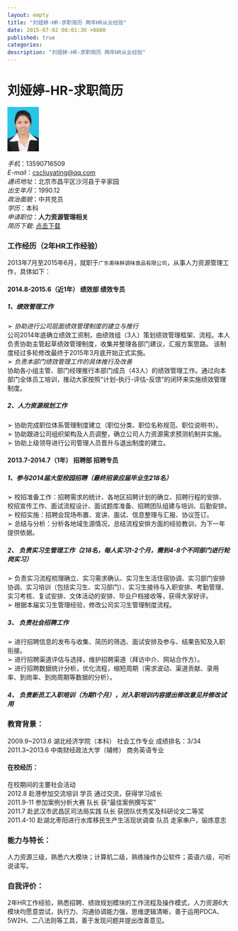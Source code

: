 ```yaml
---
layout: empty
title: "刘娅婷-HR-求职简历 两年HR从业经验"
date: 2015-07-02 00:01:30 +0800
published: true
categories: 
description: "刘娅婷-HR-求职简历 两年HR从业经验"
---
```

# 刘娅婷-HR-求职简历
<img height="100px" src="/images/lyt-avatar.jpg">

*手机*：13590716509  
*E-mail*：cscliuyating@qq.com   
*通讯地址*：北京市昌平区沙河县于辛家园   
*出生年月*：1990.12     
*政治面貌*：中共党员    
*学历*：本科  
*申请职位*：<strong>人力资源管理相关</strong>  
*简历下载*:  [点击下载](/assets/liuyating-resume.pdf)
### 工作经历（2年HR工作经验）

2013年7月至2015年6月，就职于`广东美味鲜调味食品有限公司`，从事人力资源管理工作，具体如下：

#### 2014.8-2015.6（近1年）     绩效部                绩效专员

##### 1、绩效管理工作  
➢   *协助进行公司层面绩效管理制度的建立与推行*    
公司2014年底确立绩效工资制，由绩效组（3人）策划绩效管理框架、流程。本人负责协助主管起草绩效管理制度，收集并整理各部门建议，汇报方案思路。
该制度经过多轮修改最终于2015年3月底开始正式实施。  
➢   *负责本部门绩效管理工作的具体推行及改善*   
协助各小组主管、部门经理推行本部门成员（43人）的绩效管理工作。通过向本部门全体员工培训，推动大家按照“计划-执行-评估-反馈”的闭环来实施绩效管理制度。

##### 2、人力资源规划工作  
➢   协助完成职位体系管理制度建立（职位分类、职位名称规范、职位说明书）。  
➢   协助跟进公司组织架构及人员调整，确立公司人力资源需求预测机制并实施。  
➢   协助上级领导进行公司管理人员晋升与退出制度的建立。

#### 2013.7-2014.7（1年）         招聘部                招聘专员
##### 1、参与2014届大型校园招聘（最终招录应届毕业生218名）  
➢   校招准备工作：招聘需求的统计、各地区招聘计划的确立、招聘行程的安排、校招宣传工作、面试流程设计、面试题库准备、招聘团队组建与培训、后勤安排。  
➢   校招实施：招聘会现场布置、宣讲、面试、信息整理与汇报、协议签订。  
➢   总结与分析：分析各地域生源情况，总结流程安排方面的经验教训，为下一年提供依据。  

##### 2、 负责实习生管理工作（218名，每人实习1-2个月，需到4-8个不同部门进行轮岗实习）    
➢   负责实习流程梳理确立、实习需求确认、实习生生活住宿协调、实习部门安排协调、实习培训（包括实习生、实习部门）、实习生接待与入职安排、考勤管理、实习考核、复试安排、文体活动的安排、毕业户档接收等，获得大家好评。   
➢   根据本届实习生管理经验，修改公司实习生管理制度流程。

##### 3、 负责社会招聘工作  
➢   进行招聘信息的发布与收集、简历的筛选、面试安排及参与、结果告知及入职衔接。  
➢   进行招聘渠道评估与选择，维护招聘渠道（拜访中介、网站合作方）。  
➢   进行招聘数据统计分析，优化流程，缩短周期（需求波动、渠道贡献、录用率、到岗率、到岗周期等数据的分析）。  

##### 4、 负责新员工入职培训（为期1个月），对入职培训内容提出修改意见并修改试用

### 教育背景：                                                 
2009.9~2013.6     湖北经济学院（本科）        社会工作专业      成绩排名：3/34  
2011.3~2013.6     中南财经政法大学（辅修）    商务英语专业  
#### 在校经历：                                                 
在校期间的主要社会活动    
2012.8     赴港参加交流培训                           学员      通过交流，获得学习成长  
2011.9-11  参加案例分析大赛                           队长      获“最佳案例撰写奖”  
2011.7     赴武汉市武昌区司法局实践                   队长      获团队优秀奖及科研论文二等奖  
2011.4-10  赴湖北枣阳进行水库移民生产生活现状调查     队员      走家串户，锻炼意志  

### 能力与特长：
人力资源三级，熟悉六大模块；计算机二级，熟练操作办公软件；英语六级，可听说读写。                                                                                                                                          
### 自我评价：
2年HR工作经验，熟悉招聘、绩效规划模块的工作流程及操作模式，人力资源6大模块均愿意尝试，执行力、沟通协调能力强，思维逻辑清晰，善于运用PDCA、5W2H、二八法则等工具，善于发现问题并提出改善意见。                                

